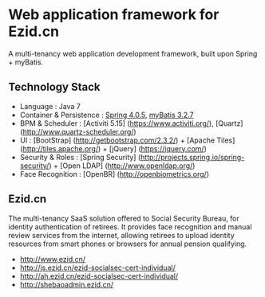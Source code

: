 
# Web application framework for Ezid.cn

A multi-tenancy web application development framework, built upon Spring + myBatis. 

## Technology Stack

- Language : Java 7
- Container & Persistence : [Spring 4.0.5](http://spring.io/), [myBatis 3.2.7](https://github.com/mybatis/)
- BPM & Scheduler : [Activiti 5.15] (https://www.activiti.org/), [Quartz] (http://www.quartz-scheduler.org/)
- UI : [BootStrap] (http://getbootstrap.com/2.3.2/) + [Apache Tiles] (http://tiles.apache.org/) + [jQuery] (https://jquery.com/)
- Security & Roles : [Spring Security] (http://projects.spring.io/spring-security/) + [Open LDAP] (http://www.openldap.org/)
- Face Recognition : [OpenBR] (http://openbiometrics.org/)

## Ezid.cn

The multi-tenancy SaaS solution offered to Social Security Bureau, for identity authentication of retirees. It provides face recognition and manual review services from the internet, allowing retirees to upload identity resources from smart phones or browsers for annual pension qualifying.

- http://www.ezid.cn/
- http://js.ezid.cn/ezid-socialsec-cert-individual/
- http://ah.ezid.cn/ezid-socialsec-cert-individual/
- http://shebaoadmin.ezid.cn/

